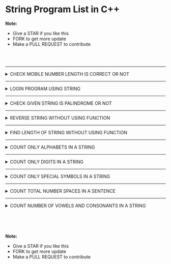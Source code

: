 # String Program List in C++

**Note:**
 - Give a STAR if you like this 
 - FORK to get more update
 - Make a PULL REQUEST to contribute

<br><br>


 <hr>

 <details><summary>CHECK MOBILE NUMBER LENGTH IS CORRECT OR NOT </summary>

```

    #include <iostream>
    #include <string.h>
    using namespace std;
    int main()
        {
            char mn[200];
            cout<<"Enter mobile number\n";
            cin>>mn;
            if(strlen(mn)==10)
            cout<<"\nNumber is correct";
            else
            cout<<"\nIncorrect number";
        }


        /*
        ### Output ###
        Enter mobile number
        08156622466

        Number is correct
        */

```

<img>


 </details>



 <hr>

 <details><summary>LOGIN PROGRAM USING STRING</summary>

```

    #include <iostream>
    #include <string.h>
    using namespace std;
    int main()
        {
            char u[200]="nemo@net.com",p[200]="nemonet";
            char u1[200].p1[200];
            cout<<"Enter username:\n";
            cin>>u1;
            cout<<"Enter password:\n";
            cin>>p1;
            if(strcmp(u,u1)==0&&strcmp(p,p1)==0)
            cout<<"\nLogin Successfully";
            else
            cout<<"\nWrong Username and Password";
        }


        /*
        ### Output ###
        Enter username:
        nemo@net.com
        Enter password:
        nemonet

       Login Successfully
        */

```

<img>


 </details>



 <hr>

 <details><summary>CHECK GIVEN STRING IS PALINDROME OR NOT</summary>

 ```

    #include <iostream>
    #include <string.h>
    using namespace std;
    int main()
        {
            char s[200],cpy[200];
            cout<<"Enter any string:\n";
            gets(s);
            strcpy(cpy,s);
            strrev(s);
            if(strcmp(s,cpy)==0)
            cout<<s<<"is palindrome string";
            else
            cout<<s<<"is not palindrome string";
        }


        /*
        ### Output ###
        Enter any string:
        madam
        madam is palindrome string
        */


 ```

        

<img>


 </details>



 <hr>

 <details><summary>REVERSE STRING WITHOUT USING FUNCTION</summary>


```

    #include <iostream>
    #include <string.h>
    using namespace std;
    int main()
        {
            char s[200];
            int count=0;
            cout<<"Enter any string:\n";
            gets(s);
            for(int i=0;s[i]!='\0';i++)
            count++;
            cout<<"Reverse of "<<s<<" is given below:\n";
            for(int j=count-1;j>=0;j--)
            cout<<s[j];
        }


        /*
        ### Output ###
        Enter any string:
        Nemo
        Reverse of Nemo is given below:
        omeN
        */

```

<img>


 </details>



 <hr>

 <details><summary>FIND LENGTH OF STRING WITHOUT USING FUNCTION </summary>

```

    #include <iostream>
    #include <string.h>
    using namespace std;
    int main()
        {
            char s[200];
            int count=0;
            cout<<"Enter any string:\n";
            gets(s);
            for(int i=0;s[i]!='\0';i++)
            count++;
            cout<<"Lengt of string is:"<<count;
        }


        
        /*
        ### Output ###
        Enter any string:
        Nemo
        Lengt of string is: 4
        
        */

```

<img>


 </details>



 <hr>

 <details><summary>COUNT ONLY ALPHABETS IN A STRING</summary>

```

    #include <iostream>
    #include <string.h>
    using namespace std;
    int main()
        {
            char s[200];
            int alpha=0;
            cout<<"Enter any string:\n";
            gets(s);
            for(int i=0;s[i]!='\0';i++)
            {
                if((s[i]>=65&&s[i]<=90) || (s[i]>=97&&s[i]<=122))
                alpha++;
            }
            cout<<"Total Alphabelt="<<alpha;

        }
        
        

        /*
        ### Output ###
        Enter any string:
        nemo@net.com
        Total Alphabelt=10

        */

```

<img>


 </details>




 <hr>

 <details><summary>COUNT ONLY DIGITS IN A STRING </summary>

```

    #include <iostream>
    #include <string.h>
    using namespace std;
    int main()
        {
            char s[200];
            int digit=0;
            cout<<"Enter any string:\n";
            gets(s);
            for(int i=0;s[i]!='\0';i++)
            {
                if(s[i]>=48&&s[i]<=57)
            }
            cout<<"Total Alphabelt="<<digit;

        }
        
        

        /*
        ### Output ###
        Enter any string:
        nemo@net.com
        Total Alphabelt=10

        */

```

<img>


 </details>





 <hr>

 <details><summary>COUNT ONLY SPECIAL SYMBOLS IN A STRING </summary>

```

    #include <iostream>
    #include <string.h>
    using namespace std;
    int main()
        {
            char s[200];
            int ss=0;
            cout<<"Enter any string:\n";
            gets(s);
            for(int i=0;s[i]!='\0';i++)
            {
                if((s[i]>=65&&s[i]<=90) || (s[i]>=97&&s[i]<=122)) 
                {}
                else if(s[i]>=48&&s[i]<57)
                {}
                else
                ss++;
            }
                cout<<"Total Special Symbol ="<<ss;
        }
        

        /*
        ### Output ###
        Enter any string:
        nemo@net.com
        Total Special Symbol =2

        */

```

<img>


 </details>




 <hr>

 <details><summary> COUNT TOTAL NUMBER SPACES IN A SENTENCE </summary>

```

    #include <iostream>
    #include <string.h>
    using namespace std;
    int main()
        {
            char s[200];
            int space=0;
            cout<<"Enter any string:\n";
            gets(s);
            for(int i=0;s[i]!='\0';i++)
            {
                if(s[i]=='')
                space++;
            }
                cout<<"Total space in this sentence ="<<space;
        }
        

        /*
        ### Output ###
        Enter any string:
        my name is nemonet and i am a programmer
        Total space in this sentence =8

        */

```

<img>


 </details>



 <hr>

 <details><summary> COUNT NUMBER OF VOWELS AND CONSONANTS IN A STRING </summary>

```

    #include <iostream>
    #include <string.h>
    using namespace std;
    int main()
        {
            char s[200];
            int vowel=0,constant=0;
            cout<<"Enter any string\n";
            gets(s);
            for(int i=0;s[i]!='\0';i++)
            {
                if(s[i]=='a'||s[i]=='e'||s[i]=='i'||s[i]=='o'||s[i]=='u'||s[i]=='A'||s[i]=='E'||s[i]=='I'||s[i]=='O'||s[i]=='U')
                vowel++;
                else
                consonent++;
            }
            cout<<"\nTotal Vowel="<<vowel<<" and Consonent="<<consonent;
        }


        /*
        ### Output ###
        Enter any string
        NemonetTYP

        Total Vowel=3 and Consonent=7
        */

```

<img>


 </details>







<br><br><br>


**Note:**
 - Give a STAR if you like this 
 - FORK to get more update
 - Make a PULL REQUEST to contribute



